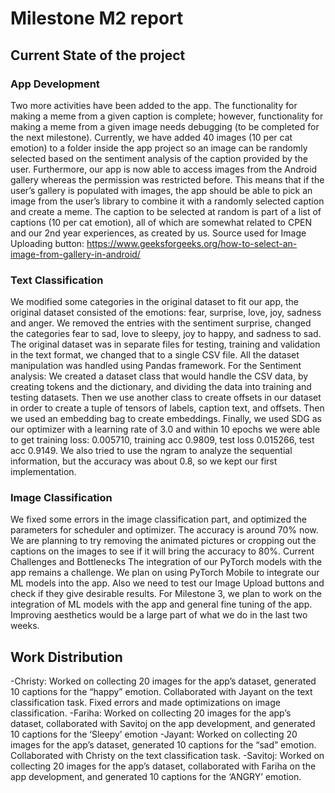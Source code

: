 # Milestone M2 report

## Current State of the project

### App Development
Two more activities have been added to the app. The functionality for making a meme from a given caption is complete; however, functionality for making a meme from a given image needs debugging (to be completed for the next milestone). Currently, we have added 40 images (10 per cat emotion) to a folder inside the app project so an image can be randomly selected based on the sentiment analysis of the caption provided by the user. Furthermore, our app is now able to access images from the Android gallery whereas the permission was restricted before. This means that if the user’s gallery is populated with images, the app should be able to pick an image from the user’s library to combine it with a randomly selected caption and create a meme. The caption to be selected at random is part of a list of captions (10 per cat emotion), all of which are somewhat related to CPEN and our 2nd year experiences, as created by us.
Source used for Image Uploading button: https://www.geeksforgeeks.org/how-to-select-an-image-from-gallery-in-android/
### Text Classification
We modified some categories in the original dataset to fit our app, the original dataset consisted of the emotions: fear, surprise, love, joy, sadness and anger. We removed the entries with the sentiment surprise, changed the categories fear to sad, love to sleepy, joy to happy, and sadness to sad. The original dataset was in separate files for testing, training and validation in the text format, we changed that to a single CSV file. All the dataset manipulation was handled using Pandas framework.
For the Sentiment analysis: We created a dataset class that would handle the CSV data, by creating tokens and the dictionary, and dividing the data into training and testing datasets. Then we use another class to create offsets in our dataset in order to create a tuple of tensors of labels, caption text, and offsets. Then we used an embedding bag to create embeddings. Finally, we used SDG as our optimizer with a learning rate of 3.0 and within 10 epochs we were able to get training loss: 0.005710, training acc 0.9809, test loss 0.015266, test  acc 0.9149. We also tried to use the ngram to analyze the sequential information, but the accuracy was about 0.8, so we kept our first implementation.

### Image Classification
We fixed some errors in the image classification part, and optimized the parameters for scheduler and optimizer. The accuracy is around 70% now. We are planning to try removing the animated pictures or cropping out the captions on the images to see if it will bring the accuracy to 80%.
Current Challenges and Bottlenecks
The integration of our PyTorch models with the app remains a challenge. We plan on using PyTorch Mobile to integrate our ML models into the app. Also we need to test our Image Upload buttons and check if they give desirable results.
For Milestone 3, we plan to work on the integration of ML models with the app and general fine tuning of the app. Improving aesthetics would be a large part of what we do in the last two weeks.

## Work Distribution

-Christy: Worked on collecting 20 images for the app’s dataset, generated 10 captions for the “happy” emotion. Collaborated with Jayant on the text classification task. Fixed errors and made optimizations on image classification.
-Fariha: Worked on collecting 20 images for the app’s dataset, collaborated with Savitoj on the app development, and generated 10 captions for the ‘Sleepy’ emotion
-Jayant: Worked on collecting 20 images for the app’s dataset, generated 10 captions for the “sad” emotion. Collaborated with Christy on the text classification task.
-Savitoj: Worked on collecting 20 images for the app’s dataset, collaborated with Fariha on the app development, and generated 10 captions for the ‘ANGRY’ emotion.
